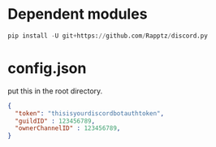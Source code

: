 # Dependent modules

```python
pip install -U git+https://github.com/Rapptz/discord.py
```

# config.json

put this in the root directory.
```json
{
  "token": "thisisyourdiscordbotauthtoken",
  "guildID" : 123456789,
  "ownerChannelID" : 123456789,
}
```